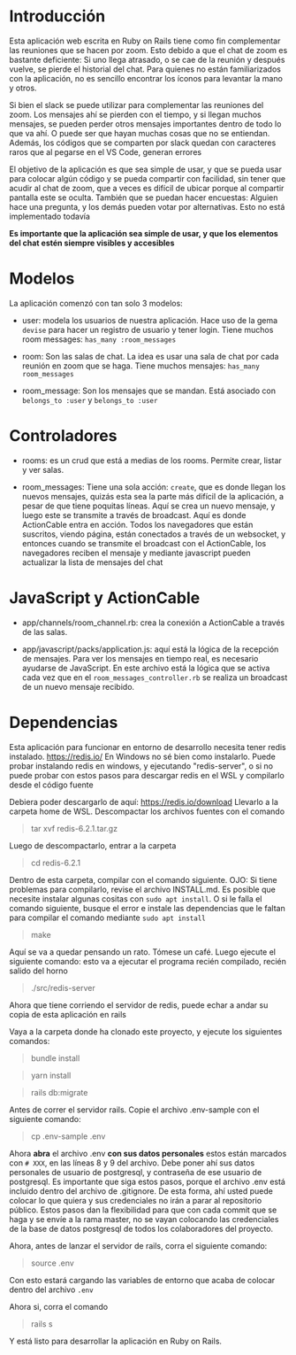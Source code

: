 # Introducción

Esta aplicación web escrita en Ruby on Rails tiene como fin complementar las reuniones que se hacen por zoom.
Esto debido a que el chat de zoom es bastante deficiente: Si uno llega atrasado, o se cae de la reunión y después
vuelve, se pierde el historial del chat. Para quienes no están familiarizados con la aplicación, no es sencillo
encontrar los íconos para levantar la mano y otros.

Si bien el slack se puede utilizar para complementar las reuniones del zoom. Los mensajes ahí se pierden con el tiempo,
y si llegan muchos mensajes, se pueden perder otros mensajes importantes dentro de todo lo que va ahí. O puede ser que
hayan muchas cosas que no se entiendan. Además, los códigos que se comparten por slack quedan con caracteres raros
que al pegarse en el VS Code, generan errores

El objetivo de la aplicación es que sea simple de usar, y que se pueda usar para colocar algún código y se pueda compartir
con facilidad, sin tener que acudir al chat de zoom, que a veces es difícil de ubicar porque al compartir pantalla este se oculta.
También que se puedan hacer encuestas: Alguien hace una pregunta, y los demás pueden votar por alternativas. Esto no está
implementado todavía

**Es importante que la aplicación sea simple de usar, y que los elementos del chat estén siempre visibles y accesibles**

# Modelos

La aplicación comenzó con tan solo 3 modelos:

- user: modela los usuarios de nuestra aplicación. Hace uso de la gema `devise` para hacer un registro de usuario y tener login.
Tiene muchos room messages: `has_many :room_messages`

- room: Son las salas de chat. La idea es usar una sala de chat por cada reunión en zoom que se haga. Tiene
muchos mensajes: `has_many room_messages`

- room_message: Son los mensajes que se mandan. Está asociado con `belongs_to :user` y `belongs_to :user`

# Controladores

- rooms: es un crud que está a medias de los rooms. Permite crear, listar y ver salas.

- room_messages: Tiene una sola acción: `create`, que es donde llegan los nuevos mensajes, quizás esta sea la parte más
  difícil de la aplicación, a pesar de que tiene poquitas líneas. Aquí se crea un nuevo mensaje, y luego
  este se transmite a través de broadcast. Aquí es donde ActionCable entra en acción. Todos los navegadores que están
  suscritos, viendo página, están conectados a través de un websocket, y entonces cuando se transmite el broadcast con
  el ActionCable, los navegadores reciben el mensaje y mediante javascript pueden actualizar la lista de mensajes del chat

# JavaScript y ActionCable

- app/channels/room_channel.rb: crea la conexión a ActionCable a través de las salas.

- app/javascript/packs/application.js: aquí está la lógica de la recepción de mensajes. Para ver los mensajes en tiempo real,
  es necesario ayudarse de JavaScript. En este archivo está la lógica que se activa cada vez que en el `room_messages_controller.rb`
  se realiza un broadcast de un nuevo mensaje recibido.

# Dependencias

Esta aplicación para funcionar en entorno de desarrollo necesita tener redis instalado. https://redis.io/
En Windows no sé bien como instalarlo. Puede probar instalando redis en windows, y ejecutando "redis-server", o
si no puede probar con estos pasos para descargar redis en el WSL y compilarlo desde el código fuente

Debiera poder descargarlo de aquí: https://redis.io/download Llevarlo a la carpeta home de WSL.
Descompactar los archivos fuentes con el comando

> tar xvf redis-6.2.1.tar.gz

Luego de descompactarlo, entrar a la carpeta

> cd redis-6.2.1

Dentro de esta carpeta, compilar con el comando siguiente. OJO: Si tiene problemas para compilarlo, revise el archivo INSTALL.md.
Es posible que necesite instalar algunas cositas con `sudo apt install`. O si le falla el comando siguiente, busque el error e
instale las dependencias que le faltan para compilar el comando mediante `sudo apt install`

> make

Aquí se va a quedar pensando un rato. Tómese un café. Luego ejecute el siguiente comando: esto va a ejecutar el programa recién compilado, recién salido del horno

> ./src/redis-server

Ahora que tiene corriendo el servidor de redis, puede echar a andar su copia de esta aplicación en rails

Vaya a la carpeta donde ha clonado este proyecto, y ejecute los siguientes comandos:

> bundle install

> yarn install

> rails db:migrate

Antes de correr el servidor rails. Copie el archivo .env-sample con el siguiente comando:

> cp .env-sample .env

Ahora **abra** el archivo .env **con sus datos personales** estos están marcados con `# XXX`, en las líneas 8 y 9 del archivo.
Debe poner ahí sus datos personales de usuario de postgresql, y contraseña de
ese usuario de postgresql.
Es importante que siga estos pasos, porque el archivo .env está incluido dentro del
archivo de .gitignore. De esta forma, ahí usted puede colocar lo que quiera y
sus credenciales no irán a parar al repositorio público. Estos pasos
dan la flexibilidad para que con cada commit que se haga y se envíe a la rama
master, no se vayan colocando las credenciales de la base de datos postgresql
de todos los colaboradores del proyecto.

Ahora, antes de lanzar el servidor de rails, corra el siguiente comando:

> source .env

Con esto estará cargando las variables de entorno que acaba de colocar
dentro del archivo `.env`

Ahora si, corra el comando

> rails s

Y está listo para desarrollar la aplicación en Ruby on Rails.
